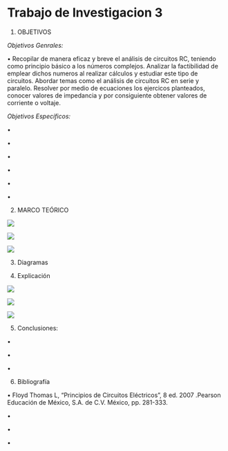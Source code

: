 # Trabajo de Investigacion 3

1. OBJETIVOS

_Objetivos Genrales:_

• Recopilar de manera eficaz y breve el análisis de circuitos RC, teniendo como principio básico a los números complejos. Analizar la  factibilidad de emplear dichos numeros al realizar cálculos y  estudiar este tipo de circuitos. Abordar temas como el análisis de circuitos RC en serie y paralelo. Resolver por medio de ecuaciones los ejercicos planteados, conocer valores de impedancia y por consiguiente obtener valores de corriente o voltaje.

_Objetivos Específicos:_

• 

• 

• 

•	

•	

• 


2. MARCO TEÓRICO

![](img/marco1.1.jpg)

![](img/marco1.2.jpg)

![](img/marco1.3.jpg)


3. Diagramas






4. Explicación

![](img/explicacion1.jpg)

![](img/explicacion2.jpg)

![](img/explicacion3.jpg)


5. Conclusiones:

•

• 

•	



6. Bibliografía 

•	 Floyd Thomas L, “Principios de Circuitos Eléctricos”, 8 ed. 2007 .Pearson Educación de México, S.A. de C.V. México, pp. 281-333.

• 

• 

•
